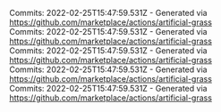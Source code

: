 Commits: 2022-02-25T15:47:59.531Z - Generated via https://github.com/marketplace/actions/artificial-grass
<br>
Commits: 2022-02-25T15:47:59.531Z - Generated via https://github.com/marketplace/actions/artificial-grass
<br>
Commits: 2022-02-25T15:47:59.531Z - Generated via https://github.com/marketplace/actions/artificial-grass
<br>
Commits: 2022-02-25T15:47:59.531Z - Generated via https://github.com/marketplace/actions/artificial-grass
<br>
Commits: 2022-02-25T15:47:59.531Z - Generated via https://github.com/marketplace/actions/artificial-grass
<br>
